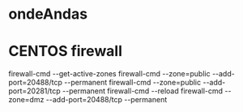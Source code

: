 # ondeAndas

# CENTOS firewall
firewall-cmd --get-active-zones
firewall-cmd --zone=public --add-port=20488/tcp --permanent
firewall-cmd --zone=public --add-port=20281/tcp --permanent
firewall-cmd --reload
firewall-cmd --zone=dmz --add-port=20488/tcp --permanent
